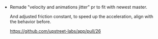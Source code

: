 - Remade "velocity and animations jitter" pr to fit with newest master.

  And adjusted friction constant, to speed up the acceleration, align with the behavior before.
  
  https://github.com/upstreet-labs/app/pull/26